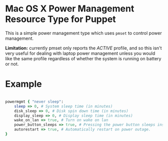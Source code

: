 Mac OS X Power Management Resource Type for Puppet
====

This is a simple power management type which uses `pmset` to control power management.

**Limitation:** currently pmset only reports the *ACTIVE* profile, and so this isn't very useful for
dealing with laptop power management unless you would like the same profile regardless of whether the
system is running on battery or not.

Example
====

```ruby

powermgmt { "never sleep":
	sleep => 0, # System sleep time (in minutes)
	disk_sleep => 0, # Disk spin down time (in minutes)
	display_sleep => 0, # Display sleep time (in minutes)
	wake_on_lan => true, # Turn on wake on lan
	power_button_sleeps => true, # Pressing the power button sleeps instead of shutting down.
	autorestart => true, # Automatically restart on power outage.
}

```